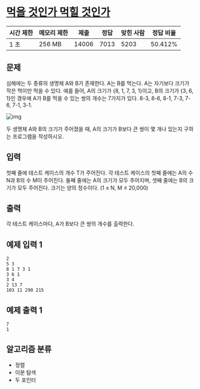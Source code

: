 # [먹을 것인가 먹힐 것인가](https://www.acmicpc.net/problem/7795)

| 시간 제한 | 메모리 제한 | 제출  | 정답  | 맞힌 사람 | 정답 비율 |
| --------- | ----------- | ----- | ----- | --------- | --------- |
| 1 초	|256 MB|	14006|	7013	|5203|	50.412%|

## 문제
심해에는 두 종류의 생명체 A와 B가 존재한다. A는 B를 먹는다. A는 자기보다 크기가 작은 먹이만 먹을 수 있다. 예를 들어, A의 크기가 {8, 1, 7, 3, 1}이고, B의 크기가 {3, 6, 1}인 경우에 A가 B를 먹을 수 있는 쌍의 개수는 7가지가 있다. 8-3, 8-6, 8-1, 7-3, 7-6, 7-1, 3-1.

![img](https://www.acmicpc.net/upload/images/ee(1).png)

두 생명체 A와 B의 크기가 주어졌을 때, A의 크기가 B보다 큰 쌍이 몇 개나 있는지 구하는 프로그램을 작성하시오.

## 입력
첫째 줄에 테스트 케이스의 개수 T가 주어진다. 각 테스트 케이스의 첫째 줄에는 A의 수 N과 B의 수 M이 주어진다. 둘째 줄에는 A의 크기가 모두 주어지며, 셋째 줄에는 B의 크기가 모두 주어진다. 크기는 양의 정수이다. (1 ≤ N, M ≤ 20,000) 

## 출력
각 테스트 케이스마다, A가 B보다 큰 쌍의 개수를 출력한다.

## 예제 입력 1 
```
2
5 3
8 1 7 3 1
3 6 1
3 4
2 13 7
103 11 290 215
```
## 예제 출력 1 
```
7
1
```
## 알고리즘 분류
- 정렬
- 이분 탐색
- 두 포인터